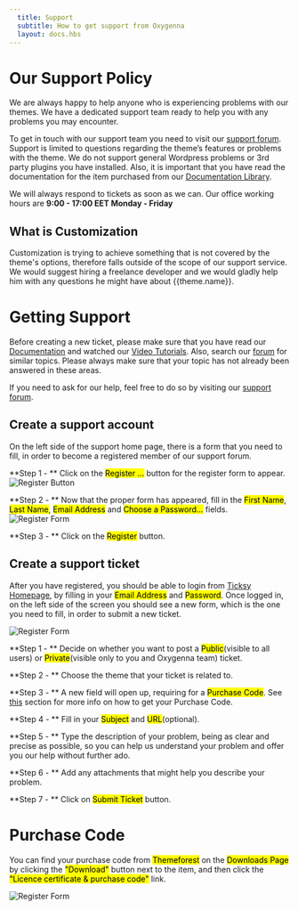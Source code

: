 ```yaml
---
  title: Support
  subtitle: How to get support from Oxygenna
  layout: docs.hbs
---
```


# Our Support Policy
We are always happy to help anyone who is experiencing problems with our themes. We have a dedicated support team ready to help you with any problems you may encounter.

To get in touch with our support team you need to visit our <a href="{{links.support}}" target="_blank">support forum</a>. Support is limited to questions regarding the theme’s features or problems with the theme. We do not support general Wordpress problems or 3rd party plugins you have installed. Also, it is important that you have read the documentation for the item purchased from our  <a href="{{links.doclibrary}}" target="_blank">Documentation Library</a>.

<div class="alert alert-info" role="alert">We will always respond to tickets as soon as we can. Our office working hours are <strong>9:00 - 17:00 EET Monday - Friday</strong></div>

## What is Customization
<i class="fa fa-cogs"></i> Customization is trying to achieve something that is not covered by the theme's options, therefore falls outside of the scope of our support service. We would suggest hiring a freelance developer and we would gladly help him with any questions he might have about {{theme.name}}.

# Getting Support

<i class="fa fa-support"></i> Before creating a new ticket, please make sure that you have read our <a target="_blank" href="/index.html">Documentation</a> and watched our <a target="_blank" href="/videos.html">Video Tutorials</a>. Also, search our <a target="_blank" href="{{links.support}}">forum</a> for similar topics. Please always make sure that your topic has not already been answered in these areas.

If you need to ask for our help, feel free to do so by visiting our <a href="{{links.support}}" target="_blank">support forum</a>.

## Create a support account
On the left side of the support home page, there is a form that you need to fill, in order to become a registered member of our support forum.

**Step 1 - ** Click on the <mark>Register ...</mark> button for the register form to appear.
<img src="assets/images/support/register_button.png" alt="Register Button" class="img-responsive">

**Step 2 - ** Now that the proper form has appeared, fill in the <mark>First Name</mark>, <mark>Last Name</mark>, <mark>Email Address</mark> and <mark>Choose a Password...</mark> fields.
<img src="assets/images/support/register_ticksy.png" alt="Register Form" class="img-responsive">

**Step 3 - ** Click on the <mark>Register</mark> button.

## Create a support ticket
After you have registered, you should be able to login from <a href="{{links.support}}" target="_blank">Ticksy Homepage</a>, by filling in your <mark>Email Address</mark> and <mark>Password</mark>.
Once logged in, on the left side of the screen you should see a new form, which is the one you need to fill, in order to submit a new ticket.
<div class="row">
    <div class="col-md-4">
        <img src="assets/images/support/submit_ticket.png" alt="Register Form" class="img-responsive">
    </div>
</div>


**Step 1 - ** Decide on whether you want to post a <mark>Public</mark>(visible to all users) or <mark>Private</mark>(visible only to you and Oxygenna team) ticket.

**Step 2 - ** Choose the theme that your ticket is related to.

**Step 3 - ** A new field will open up, requiring for a <mark>Purchase Code</mark>. See  <a href="#purchase-code">this</a> section for more info on how to get your Purchase Code. 

**Step 4 - ** Fill in your <mark>Subject</mark> and <mark>URL</mark>(optional).

**Step 5 - ** Type the description of your problem, being as clear and precise as possible, so you can help us understand your problem and offer you our help without further ado.

**Step 6 - ** Add any attachments that might help you describe your problem.

**Step 7 - ** Click on <mark>Submit Ticket</mark> button.

# Purchase Code

You can find your purchase code from <mark>Themeforest</mark> on the <mark>Downloads Page</mark> by clicking the <mark>"Download"</mark> button next to the item, and then click the <mark>"Licence certificate & purchase code"</mark> link.

<img src="assets/images/support/purchase_code.png" alt="Register Form" class="img-responsive">